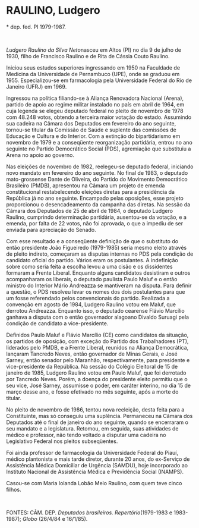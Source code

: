 RAULINO, Ludgero
================

\* dep. fed. PI 1979-1987.

 

*Ludgero Raulino da Silva Neto*nasceu em Altos (PI) no dia 9 de julho de
1930, filho de Francisco Raulino e de Rita de Cássia Couto Raulino.

Iniciou seus estudos superiores ingressando em 1950 na Faculdade de
Medicina da Universidade de Pernambuco (UPE), onde se graduou em 1955.
Especializou-se em farmacologia pela Universidade Federal do Rio de
Janeiro (UFRJ) em 1969.

Ingressou na política filiando-se à Aliança Renovadora Nacional (Arena),
partido de apoio ao regime militar instalado no país em abril de 1964,
em cuja legenda se elegeu deputado federal no pleito de novembro de 1978
com 48.248 votos, obtendo a terceira maior votação do estado. Assumindo
sua cadeira na Câmara dos Deputados em fevereiro do ano seguinte,
tornou-se titular da Comissão de Saúde e suplente das comissões de
Educação e Cultura e do Interior. Com a extinção do bipartidarismo em
novembro de 1979 e a conseqüente reorganização partidária, entrou no ano
seguinte no Partido Democrático Social (PDS), agremiação que substituiu
a Arena no apoio ao governo.

Nas eleições de novembro de 1982, reelegeu-se deputado federal,
iniciando novo mandato em fevereiro do ano seguinte. No final de 1983, o
deputado mato-grossense Dante de Oliveira, do Partido do Movimento
Democrático Brasileiro (PMDB), apresentou na Câmara um projeto de emenda
constitucional restabelecendo eleições diretas para a presidência da
República já no ano seguinte. Encampado pelas oposições, esse projeto
proporcionou o desencadeamento da campanha das diretas. Na sessão da
Câmara dos Deputados de 25 de abril de 1984, o deputado Ludgero Raulino,
cumprindo determinação partidária, ausentou-se da votação, e a emenda,
por falta de 22 votos, não foi aprovada, o que a impediu de ser enviada
para apreciação do Senado. 

Com esse resultado e a conseqüente definição de que o substituto do
então presidente João Figueiredo (1979-1985) seria mesmo eleito através
de pleito indireto, começaram as disputas internas no PDS pela condição
de candidato oficial do partido. Vários eram os postulantes. A
indefinição sobre como seria feita a escolha levou a uma cisão e os
dissidentes formaram a Frente Liberal. Enquanto alguns candidatos
desistiram e outros acompanharam os liberais, o deputado paulista Paulo
Maluf e o então ministro do Interior Mário Andreazza se mantiveram na
disputa. Para definir a questão, o PDS resolveu levar os nomes dos dois
postulantes para que um fosse referendado pelos convencionais do
partido. Realizada a convenção em agosto de 1984, Ludgero Raulino votou
em Maluf, que derrotou Andreazza. Enquanto isso, o deputado cearense
Flávio Marcílio ganhava a disputa com o então governador alagoano
Divaldo Suruagi pela condição de candidato a vice-presidente.

Definidos Paulo Maluf e Flávio Marcílio (CE) como candidatos da
situação, os partidos de oposição, com exceção do Partido dos
Trabalhadores (PT), liderados pelo PMDB, e a Frente Liberal, reunidos na
Aliança Democrática, lançaram Tancredo Neves, então governador de Minas
Gerais, e José Sarney, então senador pelo Maranhão, respectivamente,
para presidente e vice-presidente da República. Na sessão do Colégio
Eleitoral de 15 de janeiro de 1985, Ludgero Raulino votou em Paulo
Maluf, que foi derrotado por Tancredo Neves. Porém, a doença do
presidente eleito permitiu que o seu vice, José Sarney, assumisse o
poder, em caráter interino, no dia 15 de março desse ano, e fosse
efetivado no mês seguinte, após a morte do titular.

No pleito de novembro de 1986, tentou nova reeleição, desta feita para a
Constituinte, mas só conseguiu uma suplência. Permaneceu na Câmara dos
Deputados até o final de janeiro do ano seguinte, quando se encerraram o
seu mandato e a legislatura. Retomou, em seguida, suas atividades de
médico e professor, não tendo voltado a disputar uma cadeira no
Legislativo Federal nos pleitos subseqüentes.

Foi ainda professor de farmacologia da Universidade Federal do Piauí,
médico plantonista e mais tarde diretor, durante 20 anos, do ex-Serviço
de Assistência Médica Domiciliar de Urgência (SAMDU), hoje incorporado
ao Instituto Nacional de Assistência Médica e Previdência Social
(INAMPS).

Casou-se com Maria Iolanda Lobão Melo Raulino, com quem teve cinco
filhos.

 

FONTES: CÂM. DEP. *Deputados brasileiros. Repertório*(1979-1983 e
1983-1987); *Globo* (26/4/84 e 16/1/85).

